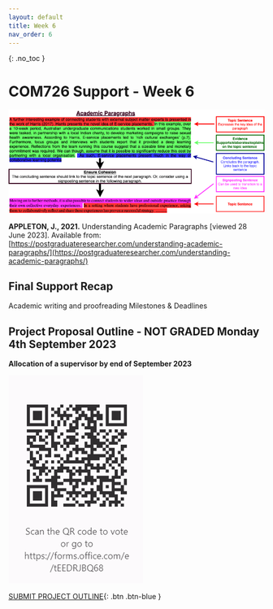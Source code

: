 ```yaml
---
layout: default
title: Week 6
nav_order: 6
---
```

{: .no_toc }

# COM726 Support - Week 6

![Paragraph](img/paragraph-3.png)

**APPLETON, J., 2021.** Understanding Academic Paragraphs [viewed 28 June 2023]. Available from: [https://postgraduateresearcher.com/understanding-academic-paragraphs/](https://postgraduateresearcher.com/understanding-academic-paragraphs/)

[](slides/)

## Final Support Recap

Academic writing and proofreading
Milestones & Deadlines


## Project Proposal Outline - NOT GRADED Monday 4th September 2023 

**Allocation of a supervisor by end of September 2023**


![](img/COM72.png)

[SUBMIT PROJECT OUTLINE](https://forms.office.com/e/tEEDRJBQ68){: .btn .btn-blue }
